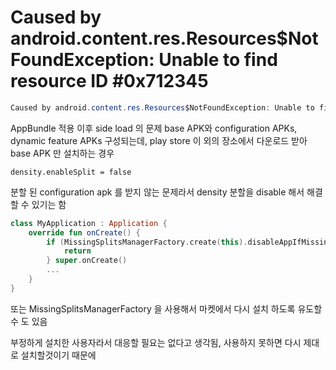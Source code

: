 

# Caused by android.content.res.Resources$NotFoundException: Unable to find resource ID #0x712345


```java
Caused by android.content.res.Resources$NotFoundException: Unable to find resource ID #0x712345
```



AppBundle 적용 이후 side load 의 문제
base APK와 configuration APKs, dynamic feature APKs 구성되는데, play store 이 외의 장소에서 다운로드 받아 base APK 만 설치하는 경우

```
density.enableSplit = false
```
분할 된 configuration apk 를 받지 않는 문제라서 density 분할을 disable 해서 해결할 수 있기는 함

```kotlin
class MyApplication : Application {  
    override fun onCreate() {  
        if (MissingSplitsManagerFactory.create(this).disableAppIfMissingRequiredSplits()) {  
            return  
        } super.onCreate()  
        ...  
    }  
}
```
또는 MissingSplitsManagerFactory 을 사용해서 마켓에서 다시 설치 하도록 유도할 수 도 있음

부정하게 설치한 사용자라서 대응할 필요는 없다고 생각됨, 사용하지 못하면 다시 제대로 설치할것이기 때문에
<!--stackedit_data:
eyJoaXN0b3J5IjpbMjExMTkxOTE5NSwtMTI5MDA3NTE5NywxOD
UxODY4Nzc1LDczMDk5ODExNl19
-->